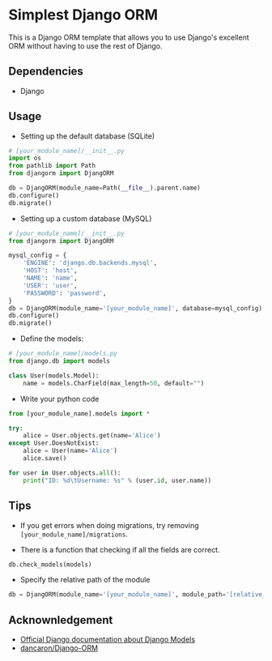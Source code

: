 Simplest Django ORM
====
This is a Django ORM template that allows you to use Django's excellent ORM without having to use the rest of Django.

Dependencies
----
* Django

Usage
----

* Setting up the default database (SQLite)
```python
# [your_module_name]/__init__.py
import os
from pathlib import Path
from djangorm import DjangORM

db = DjangORM(module_name=Path(__file__).parent.name)
db.configure()
db.migrate()
```

* Setting up a custom database (MySQL)
```python
# [your_module_name]/__init__.py
from djangorm import DjangORM

mysql_config = {
    'ENGINE': 'django.db.backends.mysql',
    'HOST': 'host',
    'NAME': 'name',
    'USER': 'user',
    'PASSWORD': 'password',
}
db = DjangORM(module_name='[your_module_name]', database=mysql_config)
db.configure()
db.migrate()
```

* Define the models:
```python
# [your_module_name]/models.py
from django.db import models

class User(models.Model):
    name = models.CharField(max_length=50, default="")
```

* Write your python code
```python
from [your_module_name].models import *

try:
    alice = User.objects.get(name='Alice')
except User.DoesNotExist:
    alice = User(name='Alice')
    alice.save()

for user in User.objects.all():
    print("ID: %d\tUsername: %s" % (user.id, user.name))
```

Tips
----
* If you get errors when doing migrations, try removing `[your_module_name]/migrations`.

* There is a function that checking if all the fields are correct.
```python
db.check_models(models)
```

* Specify the relative path of the module
```python
db = DjangORM(module_name='[your_module_name]', module_path='[relative_path]')
```

Acknownledgement
----
* [Official Django documentation about Django Models](https://docs.djangoproject.com/en/2.0/topics/db/models/)
* [dancaron/Django-ORM](https://github.com/dancaron/Django-ORM)
